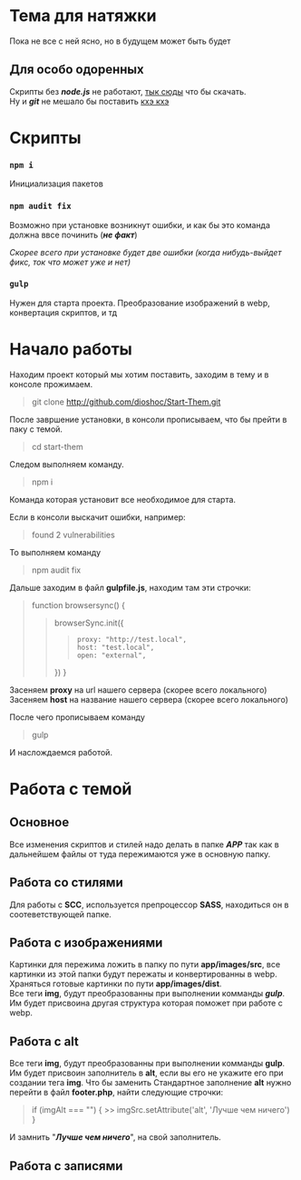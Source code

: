 # Тема для натяжки

Пока не все с ней ясно, но в будущем может быть будет

## Для особо одоренных

Скрипты без ***node.js*** не работают, [тык сюды](https://nodejs.org/ru/) что бы скачать. <br>
Ну и ***git*** не мешало бы поставить [кхэ кхэ](https://git-scm.com/downloads)

# Скрипты

### `npm i`

Инициализация пакетов

### `npm audit fix`

Возможно при установке возникнут ошибки, и как бы это команда должна ввсе починить (***не факт***)

*Скорее всего при установке будет две ошибки (когда нибудь-выйдет фикс, ток что может уже и нет)*


### `gulp`

Нужен для старта проекта. Преобразование изображений в webp, конвертация скриптов, и тд

# Начало работы

Находим проект который мы хотим поставить, заходим в тему и в консоле прожимаем. 

> git clone http://github.com/dioshoc/Start-Them.git

После завршение установки, в консоли прописываем, что бы прейти в паку с темой.

> cd start-them

Следом выполняем команду.

>npm i

Команда которая установит все необходимое для старта.

Если в консоли выскачит ошибки, например:
>found 2 vulnerabilities

То выполняем команду

> npm audit fix

Дальше заходим в файл **gulpfile.js**, находим там эти строчки:

>function browsersync() {
>>	browserSync.init({
>>>		proxy: "http://test.local",
>>>		host: "test.local",
>>>		open: "external",
>>	})
>}

Засеняем **proxy** на url нашего сервера (скорее всего локального) <br>
Засеняем **host** на название нашего сервера (скорее всего локального)

После чего прописываем команду

>gulp

И наслождаемся работой.

# Работа с темой

## Основное

Все изменения скриптов и стилей надо делать в папке ***APP*** так как в дальнейшем файлы от туда пережимаются уже в основную папку.<br>

## Работа со стилями
Для работы с **SCC**, используется препроцессор **SASS**, находиться он в соотеветствующей папке.

## Работа с изображениями 
Картинки для пережима ложить в папку по пути **app/images/src**, все картинки из этой папки будут пережаты и конвертированны в webp. Храняться готовые картинки по пути **app/images/dist**. <br>
Все теги **img**, будут преобразованны при выполнении комманды ***gulp***. Им будет присвоина другая структура которая поможет при работе с webp.

## Работа с **alt**
Все теги **img**, будут преобразованны при выполнении комманды **gulp**. Им будет присвоин заполнитель в **alt**, если вы его не укажите его при создании тега **img**. Что бы заменить Стандартное заполнение **alt** нужно перейти в файл **footer.php**, найти следующие строчки:
>if (imgAlt === "") {
    >>   imgSrc.setAttribute('alt', 'Лучше чем ничего')
>}

И замнить "***Лучше чем ничего***", на свой заполнитель.

## Работа с записями
